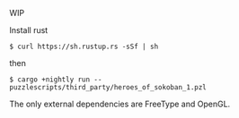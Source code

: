 WIP

Install rust
```
$ curl https://sh.rustup.rs -sSf | sh
```

then

```
$ cargo +nightly run -- puzzlescripts/third_party/heroes_of_sokoban_1.pzl
```

The only external dependencies are FreeType and OpenGL.
